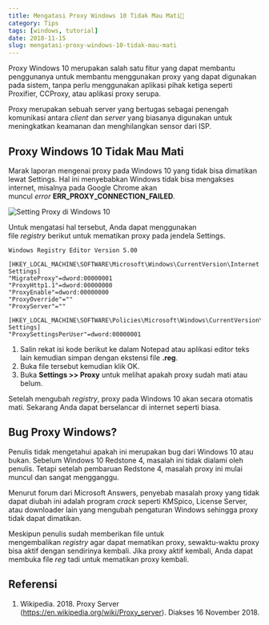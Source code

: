 ```yaml
---
title: Mengatasi Proxy Windows 10 Tidak Mau Mati🛑
category: Tips
tags: [windows, tutorial]
date: 2018-11-15
slug: mengatasi-proxy-windows-10-tidak-mau-mati
---
```


Proxy Windows 10 merupakan salah satu fitur yang dapat membantu penggunanya untuk membantu menggunakan proxy yang dapat
digunakan pada sistem, tanpa perlu menggunakan aplikasi pihak ketiga seperti Proxifier, CCProxy, atau aplikasi proxy
serupa.

Proxy merupakan sebuah server yang bertugas sebagai penengah komunikasi antara *client* dan *server* yang biasanya
digunakan untuk meningkatkan keamanan dan menghilangkan sensor dari ISP.

## Proxy Windows 10 Tidak Mau Mati

Marak laporan mengenai proxy pada Windows 10 yang tidak bisa dimatikan lewat Settings. Hal ini menyebabkan Windows tidak
bisa mengakses internet, misalnya pada Google Chrome akan muncul *error* **ERR_PROXY_CONNECTION_FAILED**.

![Setting Proxy di Windows 10](https://blob.kodesiana.com/kodesiana-public-assets/posts/2018/12/44985786865_3f03e02e25_o.png)

Untuk mengatasi hal tersebut, Anda dapat menggunakan file *registry* berikut untuk mematikan proxy pada jendela
Settings.

```reg
Windows Registry Editor Version 5.00

[HKEY_LOCAL_MACHINE\SOFTWARE\Microsoft\Windows\CurrentVersion\Internet Settings]
"MigrateProxy"=dword:00000001
"ProxyHttp1.1"=dword:00000000
"ProxyEnable"=dword:00000000
"ProxyOverride"=""
"ProxyServer"=""

[HKEY_LOCAL_MACHINE\SOFTWARE\Policies\Microsoft\Windows\CurrentVersion\Internet Settings]
"ProxySettingsPerUser"=dword:00000001
```

1. Salin rekat isi kode berikut ke dalam Notepad atau aplikasi editor teks lain kemudian simpan dengan ekstensi
   file **.reg**.
2. Buka file tersebut kemudian klik OK.
3. Buka **Settings >> Proxy** untuk melihat apakah proxy sudah mati atau belum.

Setelah mengubah *registry*, proxy pada Windows 10 akan secara otomatis mati. Sekarang Anda dapat berselancar di
internet seperti biasa.

## Bug Proxy Windows?

Penulis tidak mengetahui apakah ini merupakan bug dari Windows 10 atau bukan. Sebelum Windows 10 Redstone 4, masalah ini
tidak dialami oleh penulis. Tetapi setelah pembaruan Redstone 4, masalah proxy ini mulai muncul dan sangat mengganggu.

Menurut forum dari Microsoft Answers, penyebab masalah proxy yang tidak dapat diubah ini adalah program *crack* seperti
KMSpico, License Server, atau downloader lain yang mengubah pengaturan Windows sehingga proxy tidak dapat dimatikan.

Meskipun penulis sudah memberikan file untuk mengembalikan *registry* agar dapat mematikan proxy, sewaktu-waktu proxy
bisa aktif dengan sendirinya kembali. Jika proxy aktif kembali, Anda dapat membuka file *reg* tadi untuk mematikan proxy
kembali.

## Referensi

1. Wikipedia. 2018. Proxy Server (https://en.wikipedia.org/wiki/Proxy_server). Diakses 16 November 2018.
